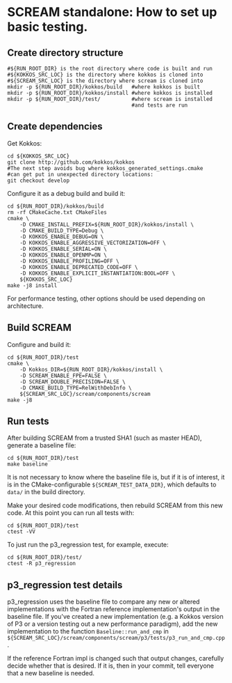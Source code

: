 # SCREAM standalone: How to set up basic testing.

## Create directory structure
```
#${RUN_ROOT_DIR} is the root directory where code is built and run
#${KOKKOS_SRC_LOC} is the directory where kokkos is cloned into
#${SCREAM_SRC_LOC} is the directory where scream is cloned into
mkdir -p ${RUN_ROOT_DIR}/kokkos/build   #where kokkos is built
mkdir -p ${RUN_ROOT_DIR}/kokkos/install #where kokkos is installed
mkdir -p ${RUN_ROOT_DIR}/test/          #where scream is installed
                                        #and tests are run
```

## Create dependencies
Get Kokkos:
```
cd ${KOKKOS_SRC_LOC}
git clone http://github.com/kokkos/kokkos
#The next step avoids bug where kokkos_generated_settings.cmake
#can get put in unexpected directory locations:
git checkout develop                    
```
Configure it as a debug build and build it:
```
cd ${RUN_ROOT_DIR}/kokkos/build
rm -rf CMakeCache.txt CMakeFiles
cmake \
    -D CMAKE_INSTALL_PREFIX=${RUN_ROOT_DIR}/kokkos/install \
    -D CMAKE_BUILD_TYPE=Debug \
    -D KOKKOS_ENABLE_DEBUG=ON \
    -D KOKKOS_ENABLE_AGGRESSIVE_VECTORIZATION=OFF \
    -D KOKKOS_ENABLE_SERIAL=ON \
    -D KOKKOS_ENABLE_OPENMP=ON \
    -D KOKKOS_ENABLE_PROFILING=OFF \
    -D KOKKOS_ENABLE_DEPRECATED_CODE=OFF \
    -D KOKKOS_ENABLE_EXPLICIT_INSTANTIATION:BOOL=OFF \
    ${KOKKOS_SRC_LOC}
make -j8 install
```
For performance testing, other options should be used depending on architecture.

## Build SCREAM
Configure and build it:
```
cd ${RUN_ROOT_DIR}/test
cmake \
    -D Kokkos_DIR=${RUN_ROOT_DIR}/kokkos/install \
    -D SCREAM_ENABLE_FPE=FALSE \
    -D SCREAM_DOUBLE_PRECISION=FALSE \
    -D CMAKE_BUILD_TYPE=RelWithDebInfo \
    ${SCREAM_SRC_LOC}/scream/components/scream
make -j8
```

## Run tests
After building SCREAM from a trusted SHA1 (such as master HEAD), generate
a baseline file:
```
cd ${RUN_ROOT_DIR}/test
make baseline
```
It is not necessary to know where the baseline file is, but if it is of
interest, it is in the CMake-configurable `${SCREAM_TEST_DATA_DIR}`, which
defaults to `data/` in the build directory.

Make your desired code modifications, then rebuild SCREAM from this new
code. At this point you can run all tests with:
```
cd ${RUN_ROOT_DIR}/test
ctest -VV
```
To just run the p3_regression test, for example, execute:
```
cd ${RUN_ROOT_DIR}/test/
ctest -R p3_regression
```

## p3_regression test details

p3_regression uses the baseline file to compare any new or altered
implementations with the Fortran reference implementation's output in
the baseline file. If you've created a new implementation (e.g. a
Kokkos version of P3 or a version testing out a new performance paradigm),
add the new implementation to the function `Baseline::run_and_cmp` in
`${SCREAM_SRC_LOC}/scream/components/scream/p3/tests/p3_run_and_cmp.cpp`.

If the reference Fortran impl is changed such that output changes, carefully
decide whether that is desired. If it is, then in your commit, tell everyone
that a new baseline is needed.

